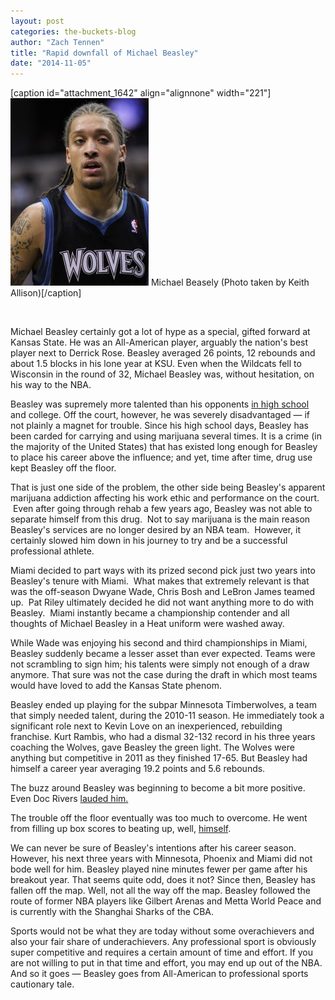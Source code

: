 ```yaml
---
layout: post
categories: the-buckets-blog
author: "Zach Tennen"
title: "Rapid downfall of Michael Beasley"
date: "2014-11-05"
---
```


\[caption id="attachment\_1642" align="alignnone" width="221"\][![Michael Beasely (Photo taken by Keith Allison)](/img/5501024439_793fd33089_z-221x300.jpg)](http://www.thehighscreen.com/wp-content/uploads/2014/11/5501024439_793fd33089_z-e1415221131959.jpg) Michael Beasely (Photo taken by Keith Allison)\[/caption\]

 

Michael Beasley certainly got a lot of hype as a special, gifted forward at Kansas State. He was an All-American player, arguably the nation's best player next to Derrick Rose. Beasley averaged 26 points, 12 rebounds and about 1.5 blocks in his lone year at KSU. Even when the Wildcats fell to Wisconsin in the round of 32, Michael Beasley was, without hesitation, on his way to the NBA.

Beasley was supremely more talented than his opponents [in high school](http://hsnewyork.scout.com/story/574927-michael-beasley-rings-up-50-points-at-is8) and college. Off the court, however, he was severely disadvantaged — if not plainly a magnet for trouble. Since his high school days, Beasley has been carded for carrying and using marijuana several times. It is a crime (in the majority of the United States) that has existed long enough for Beasley to place his career above the influence; and yet, time after time, drug use kept Beasley off the floor.

That is just one side of the problem, the other side being Beasley's apparent marijuana addiction affecting his work ethic and performance on the court.  Even after going through rehab a few years ago, Beasley was not able to separate himself from this drug.  Not to say marijuana is the main reason Beasley's services are no longer desired by an NBA team.  However, it certainly slowed him down in his journey to try and be a successful professional athlete.

Miami decided to part ways with its prized second pick just two years into Beasley's tenure with Miami.  What makes that extremely relevant is that was the off-season Dwyane Wade, Chris Bosh and LeBron James teamed up.  Pat Riley ultimately decided he did not want anything more to do with Beasley.  Miami instantly became a championship contender and all thoughts of Michael Beasley in a Heat uniform were washed away.

While Wade was enjoying his second and third championships in Miami, Beasley suddenly became a lesser asset than ever expected. Teams were not scrambling to sign him; his talents were simply not enough of a draw anymore. That sure was not the case during the draft in which most teams would have loved to add the Kansas State phenom.

Beasley ended up playing for the subpar Minnesota Timberwolves, a team that simply needed talent, during the 2010-11 season. He immediately took a significant role next to Kevin Love on an inexperienced, rebuilding franchise. Kurt Rambis, who had a dismal 32-132 record in his three years coaching the Wolves, gave Beasley the green light. The Wolves were anything but competitive in 2011 as they finished 17-65. But Beasley had himself a career year averaging 19.2 points and 5.6 rebounds.

The buzz around Beasley was beginning to become a bit more positive. Even Doc Rivers [lauded him.](http://sports.yahoo.com/nba/blog/ball_dont_lie/post/Doc-Rivers-thinks-Michael-Beasley-can-win-a-scor?urn=nba-303473)

The trouble off the floor eventually was too much to overcome. He went from filling up box scores to beating up, well, [himself](http://sports.yahoo.com/blogs/ball-dont-lie/michael-beasley-literally-beat-himself-during-2013-preseason-135109510--nba.html).

We can never be sure of Beasley's intentions after his career season. However, his next three years with Minnesota, Phoenix and Miami did not bode well for him. Beasley played nine minutes fewer per game after his breakout year. That seems quite odd, does it not? Since then, Beasley has fallen off the map. Well, not all the way off the map. Beasley followed the route of former NBA players like Gilbert Arenas and Metta World Peace and is currently with the Shanghai Sharks of the CBA.

Sports would not be what they are today without some overachievers and also your fair share of underachievers. Any professional sport is obviously super competitive and requires a certain amount of time and effort. If you are not willing to put in that time and effort, you may end up out of the NBA. And so it goes — Beasley goes from All-American to professional sports cautionary tale.

